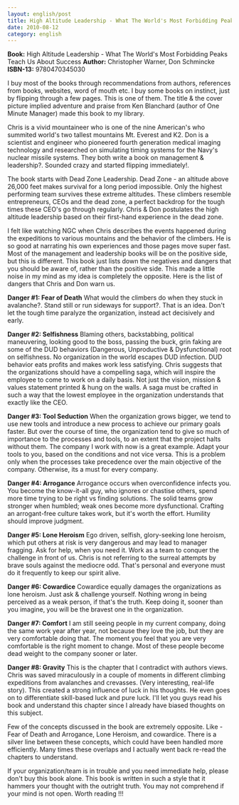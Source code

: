 ```yaml
---
layout: english/post
title: High Altitude Leadership - What The World's Most Forbidding Peaks Teach Us About Success
date: 2010-08-12
category: english
---
```


**Book:** High Altitude Leadership - What The World's Most Forbidding Peaks Teach Us About Success
**Author:** Christopher Warner, Don Schmincke
**ISBN-13:** 9780470345030

I buy most of the books through recommendations from authors, references from books, websites, word of mouth etc. I buy some books on instinct, just by flipping through a few pages. This is one of them. The title   & the cover picture implied adventure and praise from Ken Blanchard (author of One Minute Manager) made this book to my library.

Chris is a vivid mountaineer who is one of the nine American's who summited world's two tallest mountains Mt. Everest and K2. Don is a scientist and engineer who pioneered fourth generation medical imaging technology and researched on simulating timing systems for the Navy's nuclear missile systems. They both write a book on management & leadership?. Sounded crazy and started flipping immediately!.

The book starts with Dead Zone Leadership.  Dead Zone - an altitude above 26,000 feet makes survival for a long period impossible. Only the highest performing team survives these extreme altitudes. These climbers resemble entrepreneurs, CEOs and the dead zone, a perfect backdrop for the tough times these CEO's go through regularly. Chris & Don postulates the high altitude leadership based on their first-hand experience in the dead zone.

I felt like watching NGC when Chris describes the events happened during the expeditions to various mountains and the behavior of the climbers. He is so good at narrating his own experiences and those pages move super fast.  Most of the management and leadership books will be on the positive side, but this is different. This book just lists down the negatives and dangers that you should be aware of, rather than the positive side. This made a little noise in my mind as my idea is completely the opposite. Here is the list of dangers that Chris and Don warn us.

**Danger #1: Fear of Death** What would the climbers do when they stuck in avalanche?. Stand still or run sideways for support?. That is an idea. Don't let the tough time paralyze the organization, instead act decisively and early.

**Danger #2: Selfishness** Blaming others, backstabbing, political maneuvering, looking good to the boss, passing the buck, grin faking are some of the DUD behaviors (Dangerous, Unproductive & Dysfunctional) root on selfishness. No organization in the world escapes DUD infection. DUD behavior eats profits and makes work less satisfying. Chris suggests that the organizations should have a compelling saga, which will inspire the employee to come to work on a daily basis. Not just the vision, mission & values statement printed & hung on the walls. A saga must be crafted in such a way that the lowest employee in the organization understands that exactly like the CEO.

**Danger #3: Tool Seduction** When the organization grows bigger, we tend to use new tools and introduce a new process to achieve our primary goals faster. But over the course of time, the organization tend to give so much of importance to the processes and tools, to an extent that the project halts without them. The company I work with now is a great example. Adapt your tools to you, based on the conditions and not vice versa. This is a problem only when the processes take precedence over the main objective of the company. Otherwise, its a must for every company.

**Danger #4: Arrogance** Arrogance occurs when overconfidence infects you. You become the know-it-all guy, who ignores or chastise others, spend more time trying to be right vs finding solutions. The solid teams grow stronger when humbled; weak ones become more dysfunctional. Crafting an arrogant-free culture takes work, but it's worth the effort. Humility should improve judgment.

**Danger #5: Lone Heroism** Ego driven, selfish, glory-seeking lone heroism, which put others at risk is very dangerous and may lead to manager fragging. Ask for help, when you need it. Work as a team to conquer the challenge in front of us. Chris is not referring to the surreal attempts by brave souls against the mediocre odd. That's personal and everyone must do it frequently to keep our spirit alive.

**Danger #6: Cowardice** Cowardice equally damages the organizations as lone heroism. Just ask   & challenge yourself. Nothing wrong in being perceived as a weak person, if that's the truth. Keep doing it, sooner than you imagine, you will be the bravest one in the organization.

**Danger #7: Comfort** I am still seeing people in my current company, doing the same work year after year, not because they love the job, but they are very comfortable doing that. The moment you feel that you are very comfortable is the right moment to change. Most of these people become dead weight to the company sooner or later.

**Danger #8: Gravity** This is the chapter that I contradict with authors views. Chris was saved miraculously in a couple of moments in different climbing expeditions from avalanches and crevasses. (Very interesting, real-life story). This created a strong influence of luck in his thoughts. He even goes on to differentiate skill-based luck and pure luck. I'll let you guys read his book and understand this chapter since I already have biased thoughts on this subject.

Few of the concepts discussed in the book are extremely opposite. Like - Fear of Death and Arrogance, Lone Heroism, and cowardice. There is a silver line between these concepts, which could have been handled more efficiently. Many times these overlaps and I actually went back re-read the chapters to understand.

If your organization/team is in trouble and you need immediate help, please don't buy this book alone. This book is written in such a style that it hammers your thought with the outright truth. You may not comprehend if your mind is not open. Worth reading !!!
